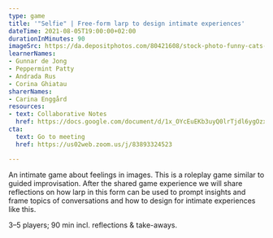 ```yaml
---
type: game
title: '"Selfie" | Free-form larp to design intimate experiences'
dateTime: 2021-08-05T19:00:00+02:00
durationInMinutes: 90
imageSrc: https://da.depositphotos.com/80421608/stock-photo-funny-cats-self-picture.html
learnerNames:
- Gunnar de Jong
- Peppermint Patty
- Andrada Rus
- Corina Ghiatau
sharerNames:
- Carina Enggård
resources:
- text: Collaborative Notes
  href: https://docs.google.com/document/d/1x_OYcEuEKb3uyQ0lrTjdl6ygOzx6owTIKDSTE60zdjQ/edit?usp=sharing
cta:
  text: Go to meeting
  href: https://us02web.zoom.us/j/83893324523

---
```

An intimate game about feelings in images. This is a roleplay game similar to guided improvisation. After the shared game experience we will share reflections on how larp in this form can be used to prompt insights and frame topics of conversations and how to design for intimate experiences like this. 

3–5 players; 90 min incl. reflections & take-aways. 